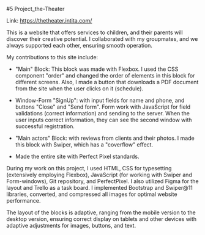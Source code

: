 #5 Project_the-Theater

Link: https://thetheater.intita.com/

This is a website that offers services to children, and their parents will discover their creative potential. 
I collaborated with my groupmates, and we always supported each other, ensuring smooth operation.

My contributions to this site include:

   * "Main" Block: This block was made with Flexbox.
     I used the CSS component "order" and changed the order of elements in this block for different screens.
     Also, I made a button that downloads a PDF document from the site when the user clicks on it (schedule).

   * Window-Form "SignUp": with input fields for name and phone, and buttons "Close" and "Send form".
     Form work with JavaScript for field validations (correct information) and sending to the server.
     When the user inputs correct information, they can see the second window with successful registration.

   * "Main actors" Block: with reviews from clients and their photos.
     I made this block with Swiper, which has a "coverflow" effect.

   * Made the entire site with Perfect Pixel standards.

During my work on this project, I used HTML, CSS for typesetting (extensively employing Flexbox), JavaScript (for working with Swiper and Form-windows), Git repository, and PerfectPixel. 
I also utilized Figma for the layout and Trello as a task board. 
I implemented Bootstrap and Swiper@11 libraries, converted, and compressed all images for optimal website performance.

The layout of the blocks is adaptive, ranging from the mobile version to the desktop version, ensuring correct display on tablets and other devices with adaptive adjustments for images, buttons, and text.


